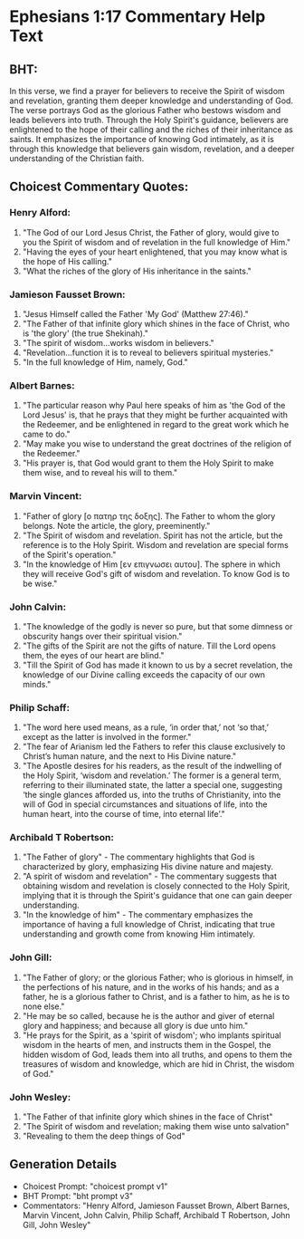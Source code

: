 # Ephesians 1:17 Commentary Help Text

## BHT:
In this verse, we find a prayer for believers to receive the Spirit of wisdom and revelation, granting them deeper knowledge and understanding of God. The verse portrays God as the glorious Father who bestows wisdom and leads believers into truth. Through the Holy Spirit's guidance, believers are enlightened to the hope of their calling and the riches of their inheritance as saints. It emphasizes the importance of knowing God intimately, as it is through this knowledge that believers gain wisdom, revelation, and a deeper understanding of the Christian faith.

## Choicest Commentary Quotes:
### Henry Alford:
1. "The God of our Lord Jesus Christ, the Father of glory, would give to you the Spirit of wisdom and of revelation in the full knowledge of Him." 
2. "Having the eyes of your heart enlightened, that you may know what is the hope of His calling."
3. "What the riches of the glory of His inheritance in the saints."

### Jamieson Fausset Brown:
1. "Jesus Himself called the Father 'My God' (Matthew 27:46)."
2. "The Father of that infinite glory which shines in the face of Christ, who is 'the glory' (the true Shekinah)."
3. "The spirit of wisdom...works wisdom in believers."
4. "Revelation...function it is to reveal to believers spiritual mysteries."
5. "In the full knowledge of Him, namely, God."

### Albert Barnes:
1. "The particular reason why Paul here speaks of him as 'the God of the Lord Jesus' is, that he prays that they might be further acquainted with the Redeemer, and be enlightened in regard to the great work which he came to do."
2. "May make you wise to understand the great doctrines of the religion of the Redeemer."
3. "His prayer is, that God would grant to them the Holy Spirit to make them wise, and to reveal his will to them."

### Marvin Vincent:
1. "Father of glory [ο πατηρ της δοξης]. The Father to whom the glory belongs. Note the article, the glory, preeminently."
2. "The Spirit of wisdom and revelation. Spirit has not the article, but the reference is to the Holy Spirit. Wisdom and revelation are special forms of the Spirit's operation."
3. "In the knowledge of Him [εν επιγνωσει αυτου]. The sphere in which they will receive God's gift of wisdom and revelation. To know God is to be wise."

### John Calvin:
1. "The knowledge of the godly is never so pure, but that some dimness or obscurity hangs over their spiritual vision."
2. "The gifts of the Spirit are not the gifts of nature. Till the Lord opens them, the eyes of our heart are blind."
3. "Till the Spirit of God has made it known to us by a secret revelation, the knowledge of our Divine calling exceeds the capacity of our own minds."

### Philip Schaff:
1. "The word here used means, as a rule, ‘in order that,’ not ‘so that,’ except as the latter is involved in the former." 
2. "The fear of Arianism led the Fathers to refer this clause exclusively to Christ’s human nature, and the next to His Divine nature."
3. "The Apostle desires for his readers, as the result of the indwelling of the Holy Spirit, ‘wisdom and revelation.’ The former is a general term, referring to their illuminated state, the latter a special one, suggesting ‘the single glances afforded us, into the truths of Christianity, into the will of God in special circumstances and situations of life, into the human heart, into the course of time, into eternal life’."

### Archibald T Robertson:
1. "The Father of glory" - The commentary highlights that God is characterized by glory, emphasizing His divine nature and majesty.
2. "A spirit of wisdom and revelation" - The commentary suggests that obtaining wisdom and revelation is closely connected to the Holy Spirit, implying that it is through the Spirit's guidance that one can gain deeper understanding.
3. "In the knowledge of him" - The commentary emphasizes the importance of having a full knowledge of Christ, indicating that true understanding and growth come from knowing Him intimately.

### John Gill:
1. "The Father of glory; or the glorious Father; who is glorious in himself, in the perfections of his nature, and in the works of his hands; and as a father, he is a glorious father to Christ, and is a father to him, as he is to none else."
2. "He may be so called, because he is the author and giver of eternal glory and happiness; and because all glory is due unto him."
3. "He prays for the Spirit, as a 'spirit of wisdom'; who implants spiritual wisdom in the hearts of men, and instructs them in the Gospel, the hidden wisdom of God, leads them into all truths, and opens to them the treasures of wisdom and knowledge, which are hid in Christ, the wisdom of God."

### John Wesley:
1. "The Father of that infinite glory which shines in the face of Christ"
2. "The Spirit of wisdom and revelation; making them wise unto salvation"
3. "Revealing to them the deep things of God"


## Generation Details
- Choicest Prompt: "choicest prompt v1"
- BHT Prompt: "bht prompt v3"
- Commentators: "Henry Alford, Jamieson Fausset Brown, Albert Barnes, Marvin Vincent, John Calvin, Philip Schaff, Archibald T Robertson, John Gill, John Wesley"
